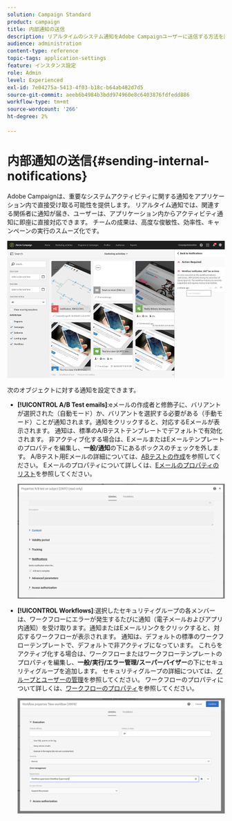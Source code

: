 ```yaml
---
solution: Campaign Standard
product: campaign
title: 内部通知の送信
description: リアルタイムのシステム通知をAdobe Campaignユーザーに送信する方法を説明します。
audience: administration
content-type: reference
topic-tags: application-settings
feature: インスタンス設定
role: Admin
level: Experienced
exl-id: 7e04275a-5413-4f03-b18c-b64ab482d7d5
source-git-commit: aeeb6b4984b3bdd974960e8c6403876fdfedd886
workflow-type: tm+mt
source-wordcount: '266'
ht-degree: 2%

---
```


# 内部通知の送信{#sending-internal-notifications}

Adobe Campaignは、重要なシステムアクティビティに関する通知をアプリケーション内で直接受け取る可能性を提供します。 リアルタイム通知では、関連する関係者に通知が届き、ユーザーは、アプリケーション内からアクティビティ通知に即座に直接対応できます。 チームの成果は、高度な俊敏性、効率性、キャンペーンの実行のスムーズ化です。

![](assets/pulse_3.png)

次のオブジェクトに対する通知を設定できます。

* **[!UICONTROL A/B Test emails]**:eメールの作成者と修飾子に、バリアントが選択された（自動モード）か、バリアントを選択する必要がある（手動モード）ことが通知されます。通知をクリックすると、対応するEメールが表示されます。 通知は、標準のA/Bテストテンプレートでデフォルトで有効化されます。 非アクティブ化する場合は、EメールまたはEメールテンプレートのプロパティを編集し、**一般/通知**&#x200B;の下にあるボックスのチェックを外します。 A/Bテスト用Eメールの詳細については、[ABテストの作成](../../channels/using/designing-an-a-b-test-email.md)を参照してください。 Eメールのプロパティについて詳しくは、[Eメールのプロパティのリスト](../../administration/using/configuring-email-channel.md#list-of-email-properties)を参照してください。

   ![](assets/pulse_2.png)

* **[!UICONTROL Workflows]**:選択したセキュリティグループの各メンバーは、ワークフローにエラーが発生するたびに通知（電子メールおよびアプリ内通知）を受け取ります。通知またはEメールリンクをクリックすると、対応するワークフローが表示されます。 通知は、デフォルトの標準のワークフローテンプレートで、デフォルトで非アクティブになっています。 これらをアクティブ化する場合は、ワークフローまたはワークフローテンプレートのプロパティを編集し、**一般/実行/エラー管理/スーパーバイザー**&#x200B;の下にセキュリティグループを追加します。 セキュリティグループの詳細については、[グループとユーザーの管理](../../administration/using/managing-groups-and-users.md)を参照してください。 ワークフローのプロパティについて詳しくは、[ワークフローのプロパティ](../../automating/using/managing-execution-options.md)を参照してください。

   ![](assets/pulse_1.png)
